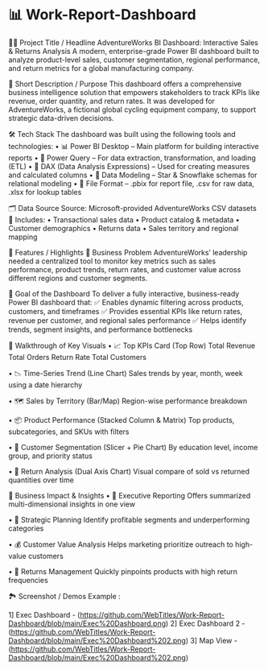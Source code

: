 # 📊 Work-Report-Dashboard

🚴‍♂️ Project Title / Headline
AdventureWorks BI Dashboard: Interactive Sales & Returns Analysis
A modern, enterprise-grade Power BI dashboard built to analyze product-level sales, customer segmentation, regional performance, and return metrics for a global manufacturing company.

🎯 Short Description / Purpose
This dashboard offers a comprehensive business intelligence solution that empowers stakeholders to track KPIs like revenue, order quantity, and return rates.
It was developed for AdventureWorks, a fictional global cycling equipment company, to support strategic data-driven decisions.

🛠️ Tech Stack
The dashboard was built using the following tools and technologies:
•	📊 Power BI Desktop – Main platform for building interactive reports
•	🧩 Power Query – For data extraction, transformation, and loading (ETL)
•	🧠 DAX (Data Analysis Expressions) – Used for creating measures and calculated columns
•	🔗 Data Modeling – Star & Snowflake schemas for relational modeling
•	📁 File Format – .pbix for report file, .csv for raw data, .xlsx for lookup tables

🗂️ Data Source
Source: Microsoft-provided AdventureWorks CSV datasets
📌 Includes:
•	Transactional sales data
•	Product catalog & metadata
•	Customer demographics
•	Returns data
•	Sales territory and regional mapping

🌟 Features / Highlights
💼 Business Problem
AdventureWorks’ leadership needed a centralized tool to monitor key metrics such as sales performance, product trends, return rates, and customer value across different regions and customer segments.

🎯 Goal of the Dashboard
To deliver a fully interactive, business-ready Power BI dashboard that:
✅ Enables dynamic filtering across products, customers, and timeframes
✅ Provides essential KPIs like return rates, revenue per customer, and regional sales performance
✅ Helps identify trends, segment insights, and performance bottlenecks

🧭 Walkthrough of Key Visuals
•	📈 Top KPIs Card (Top Row)
	Total Revenue
	Total Orders
	Return Rate
	Total Customers

•	📉 Time-Series Trend (Line Chart)
	Sales trends by year, month, week using a date hierarchy

•	🗺️ Sales by Territory (Bar/Map)
	Region-wise performance breakdown

•	📦 Product Performance (Stacked Column & Matrix)
	Top products, subcategories, and SKUs with filters

•	👥 Customer Segmentation (Slicer + Pie Chart)
	By education level, income group, and priority status

•	🔁 Return Analysis (Dual Axis Chart)
	Visual compare of sold vs returned quantities over time

📌 Business Impact & Insights
•	🧾 Executive Reporting
	Offers summarized multi-dimensional insights in one view

•	🎯 Strategic Planning
	Identify profitable segments and underperforming categories

•	💰 Customer Value Analysis
	Helps marketing prioritize outreach to high-value customers

•	🚨 Returns Management
	Quickly pinpoints products with high return frequencies

🏞️ Screenshot / Demos
Example :

1] Exec Dashboard - (https://github.com/WebTitles/Work-Report-Dashboard/blob/main/Exec%20Dashboard.png)
2] Exec Dashboard 2 -(https://github.com/WebTitles/Work-Report-Dashboard/blob/main/Exec%20Dashboard%202.png)
3] Map View -(https://github.com/WebTitles/Work-Report-Dashboard/blob/main/Exec%20Dashboard%202.png)


